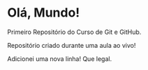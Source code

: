 # Olá, Mundo!
 Primeiro Repositório do Curso de Git e GitHub.

 Repositório criado durante uma aula ao vivo!

 Adicionei uma nova linha! Que legal.
